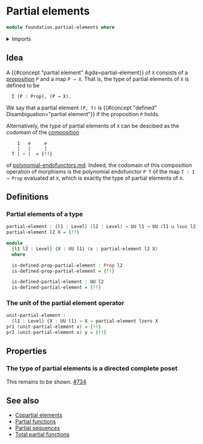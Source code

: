 # Partial elements

```agda
module foundation.partial-elements where
```

<details><summary>Imports</summary>

```agda
open import foundation.dependent-pair-types
open import foundation.unit-type
open import foundation.universe-levels

open import foundation-core.propositions
```

</details>

## Idea

A {{#concept "partial element" Agda=partial-element}} of `X` consists of a
[proposition](foundation-core.propositions.md) `P` and a map `P → X`. That is,
the type of partial elements of `X` is defined to be

```text
  Σ (P : Prop), (P → X).
```

We say that a partial element `(P, f)` is
{{#concept "defined" Disambiguation="partial element"}} if the proposition `P`
holds.

Alternatively, the type of partial elements of `X` can be descibed as the
codomain of the
[composition](species.composition-cauchy-series-species-of-types.md)

```text
    1   ∅     ∅
    |   |     |
  T | ∘ |  = {!!}
```

of [polynomial-endofunctors.md](trees.polynomial-endofunctors.md). Indeed, the
codomain of this composition operation of morphisms is the polynomial
endofunctor `P T` of the map `T : 1 → Prop` evaluated at `X`, which is exactly
the type of partial elements of `X`.

## Definitions

### Partial elements of a type

```agda
partial-element : {l1 : Level} (l2 : Level) → UU l1 → UU (l1 ⊔ lsuc l2)
partial-element l2 X = {!!}

module _
  {l1 l2 : Level} {X : UU l1} (x : partial-element l2 X)
  where

  is-defined-prop-partial-element : Prop l2
  is-defined-prop-partial-element = {!!}

  is-defined-partial-element : UU l2
  is-defined-partial-element = {!!}
```

### The unit of the partial element operator

```agda
unit-partial-element :
  {l1 : Level} {X : UU l1} → X → partial-element lzero X
pr1 (unit-partial-element x) = {!!}
pr2 (unit-partial-element x) y = {!!}
```

## Properties

### The type of partial elements is a directed complete poset

This remains to be shown.
[#734](https://github.com/UniMath/agda-unimath/issues/734)

## See also

- [Copartial elements](foundation.copartial-elements.md)
- [Partial functions](foundation.partial-functions.md)
- [Partial sequences](foundation.partial-sequences.md)
- [Total partial functions](foundation.total-partial-functions.md)
